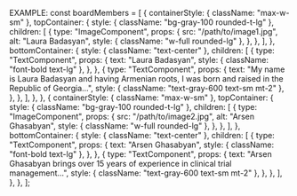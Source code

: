 EXAMPLE:
const boardMembers = [
    {
      containerStyle: { className: "max-w-sm" },
      topContainer: {
        style: { className: "bg-gray-100 rounded-t-lg" },
        children: [
          {
            type: "ImageComponent",
            props: {
              src: "/path/to/image1.jpg",
              alt: "Laura Badasyan",
              style: { className: "w-full rounded-lg" },
            },
          },
        ],
      },
      bottomContainer: {
        style: { className: "text-center" },
        children: [
          {
            type: "TextComponent",
            props: {
              text: "Laura Badasyan",
              style: { className: "font-bold text-lg" },
            },
          },
          {
            type: "TextComponent",
            props: {
              text: "My name is Laura Badasyan and having Armenian roots, I was born and raised in the Republic of Georgia...",
              style: { className: "text-gray-600 text-sm mt-2" },
            },
          },
        ],
      },
    },
    {
      containerStyle: { className: "max-w-sm" },
      topContainer: {
        style: { className: "bg-gray-100 rounded-t-lg" },
        children: [
          {
            type: "ImageComponent",
            props: {
              src: "/path/to/image2.jpg",
              alt: "Arsen Ghasabyan",
              style: { className: "w-full rounded-lg" },
            },
          },
        ],
      },
      bottomContainer: {
        style: { className: "text-center" },
        children: [
          {
            type: "TextComponent",
            props: {
              text: "Arsen Ghasabyan",
              style: { className: "font-bold text-lg" },
            },
          },
          {
            type: "TextComponent",
            props: {
              text: "Arsen Ghasabyan brings over 15 years of experience in clinical trial management...",
              style: { className: "text-gray-600 text-sm mt-2" },
            },
          },
        ],
      },
    },
  ];